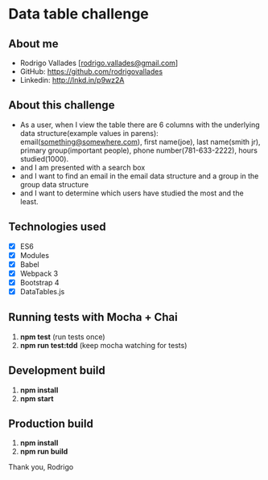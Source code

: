 # Data table challenge 

## About me

  - Rodrigo Vallades [rodrigo.vallades@gmail.com]
  - GitHub: https://github.com/rodrigovallades
  - Linkedin: http://lnkd.in/p9wz2A

## About this challenge

- As a user, when I view the table there are 6 columns with the underlying data structure(example values in parens): 
email(something@somewhere.com), first name(joe), last name(smith jr), primary group(important people), phone number(781-633-2222), hours studied(1000).
- and I am presented with a search box 
- and I want to find an email in the email data structure and a group in the group data structure 
- and I want to determine which users have studied the most and the least.

## Technologies used

- [x] ES6
- [x] Modules
- [x] Babel
- [x] Webpack 3
- [x] Bootstrap 4
- [x] DataTables.js

## Running tests with Mocha + Chai

1. **npm test** (run tests once)
2. **npm run test:tdd** (keep mocha watching for tests)

## Development build

1. **npm install**
2. **npm start**

## Production build

1. **npm install**
2. **npm run build**

Thank you,
Rodrigo
